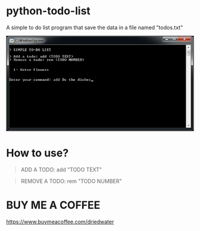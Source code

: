 # python-todo-list
A simple to do list program that save the data in a file named "todos.txt"

![Screenshot of the program](https://github.com/TheDriedWater/telegram-groups-admins-extractor/blob/main/screenshot.png)

# How to use?
> ADD A TODO: add "TODO TEXT"

> REMOVE A TODO: rem "TODO NUMBER"

# BUY ME A COFFEE

https://www.buymeacoffee.com/driedwater
